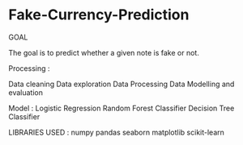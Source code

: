 # Fake-Currency-Prediction


GOAL

The goal is to predict whether a given note is fake or not.

Processing : 

Data cleaning
Data exploration
Data Processing
Data Modelling and evaluation


Model :
Logistic Regression
Random Forest Classifier
Decision Tree Classifier

LIBRARIES USED :
numpy
pandas
seaborn
matplotlib
scikit-learn
